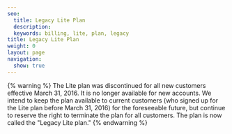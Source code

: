 ```yaml
---
seo:
  title: Legacy Lite Plan
  description:
  keywords: billing, lite, plan, legacy
title: Legacy Lite Plan
weight: 0
layout: page
navigation:
  show: true
---
```


{% warning %}
The Lite plan was discontinued for all new customers effective March 31, 2016. It is no longer available for new accounts. We intend to keep the plan available to current customers (who signed up for the Lite plan before March 31, 2016) for the foreseeable future, but continue to reserve the right to terminate the plan for all customers. The plan is now called the "Legacy Lite plan."
{% endwarning %}
